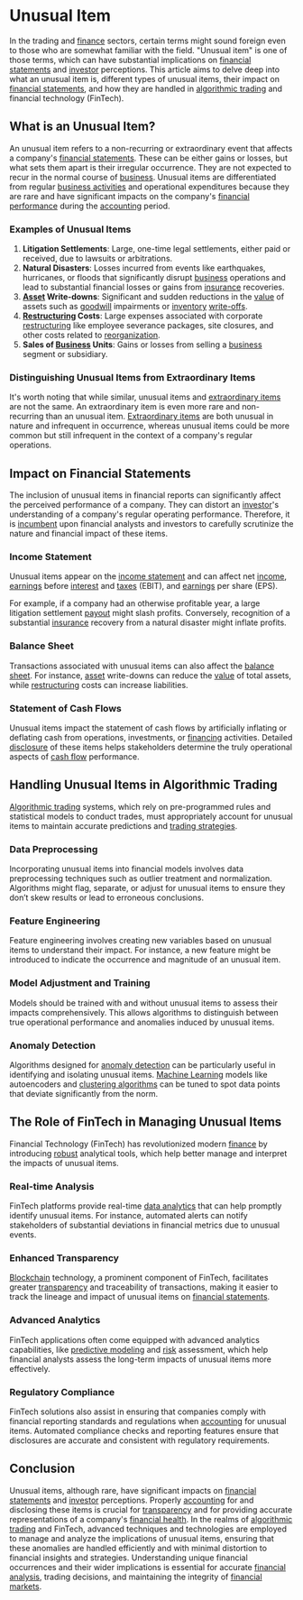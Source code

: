 # Unusual Item

In the trading and [finance](../f/finance.md) sectors, certain terms might sound foreign even to those who are somewhat familiar with the field. "Unusual item" is one of those terms, which can have substantial implications on [financial statements](../f/financial_statements.md) and [investor](../i/investor.md) perceptions. This article aims to delve deep into what an unusual item is, different types of unusual items, their impact on [financial statements](../f/financial_statements.md), and how they are handled in [algorithmic trading](../a/accountability.md) and financial technology (FinTech).

## What is an Unusual Item?

An unusual item refers to a non-recurring or extraordinary event that affects a company's [financial statements](../f/financial_statements.md). These can be either gains or losses, but what sets them apart is their irregular occurrence. They are not expected to recur in the normal course of [business](../b/business.md). Unusual items are differentiated from regular [business activities](../b/business_activities.md) and operational expenditures because they are rare and have significant impacts on the company's [financial performance](../f/financial_performance.md) during the [accounting](../a/accounting.md) period.

### Examples of Unusual Items

1. **Litigation Settlements**: Large, one-time legal settlements, either paid or received, due to lawsuits or arbitrations.
2. **Natural Disasters**: Losses incurred from events like earthquakes, hurricanes, or floods that significantly disrupt [business](../b/business.md) operations and lead to substantial financial losses or gains from [insurance](../i/insurance.md) recoveries.
3. **[Asset](../a/asset.md) Write-downs**: Significant and sudden reductions in the [value](../v/value.md) of assets such as [goodwill](../g/goodwill.md) impairments or [inventory](../i/inventory.md) [write-offs](../w/write-offs_in_trading.md).
4. **[Restructuring](../r/restructuring.md) Costs**: Large expenses associated with corporate [restructuring](../r/restructuring.md) like employee severance packages, site closures, and other costs related to [reorganization](../r/reorganization.md).
5. **Sales of [Business](../b/business.md) Units**: Gains or losses from selling a [business](../b/business.md) segment or subsidiary.

### Distinguishing Unusual Items from Extraordinary Items

It's worth noting that while similar, unusual items and [extraordinary items](../e/extraordinary_item.md) are not the same. An extraordinary item is even more rare and non-recurring than an unusual item. [Extraordinary items](../e/extraordinary_item.md) are both unusual in nature and infrequent in occurrence, whereas unusual items could be more common but still infrequent in the context of a company's regular operations.

## Impact on Financial Statements

The inclusion of unusual items in financial reports can significantly affect the perceived performance of a company. They can distort an [investor](../i/investor.md)'s understanding of a company's regular operating performance. Therefore, it is [incumbent](../i/incumbent.md) upon financial analysts and investors to carefully scrutinize the nature and financial impact of these items.

### Income Statement

Unusual items appear on the [income statement](../i/income_statement.md) and can affect net [income](../i/income.md), [earnings](../e/earnings.md) before [interest](../i/interest.md) and [taxes](../t/taxes.md) (EBIT), and [earnings](../e/earnings.md) per share (EPS). 
 
For example, if a company had an otherwise profitable year, a large litigation settlement [payout](../p/payout.md) might slash profits. Conversely, recognition of a substantial [insurance](../i/insurance.md) recovery from a natural disaster might inflate profits.

### Balance Sheet

Transactions associated with unusual items can also affect the [balance sheet](../b/balance_sheet.md). For instance, [asset](../a/asset.md) write-downs can reduce the [value](../v/value.md) of total assets, while [restructuring](../r/restructuring.md) costs can increase liabilities.

### Statement of Cash Flows

Unusual items impact the statement of cash flows by artificially inflating or deflating cash from operations, investments, or [financing](../f/financing.md) activities. Detailed [disclosure](../d/disclosure.md) of these items helps stakeholders determine the truly operational aspects of [cash flow](../c/cash_flow.md) performance.

## Handling Unusual Items in Algorithmic Trading

[Algorithmic trading](../a/accountability.md) systems, which rely on pre-programmed rules and statistical models to conduct trades, must appropriately account for unusual items to maintain accurate predictions and [trading strategies](../t/trading_strategies.md).

### Data Preprocessing

Incorporating unusual items into financial models involves data preprocessing techniques such as outlier treatment and normalization. Algorithms might flag, separate, or adjust for unusual items to ensure they don’t skew results or lead to erroneous conclusions.

### Feature Engineering

Feature engineering involves creating new variables based on unusual items to understand their impact. For instance, a new feature might be introduced to indicate the occurrence and magnitude of an unusual item. 

### Model Adjustment and Training

Models should be trained with and without unusual items to assess their impacts comprehensively. This allows algorithms to distinguish between true operational performance and anomalies induced by unusual items.

### Anomaly Detection

Algorithms designed for [anomaly detection](../a/anomaly_detection.md) can be particularly useful in identifying and isolating unusual items. [Machine Learning](../m/machine_learning.md) models like autoencoders and [clustering algorithms](../c/clustering_algorithms.md) can be tuned to spot data points that deviate significantly from the norm.

## The Role of FinTech in Managing Unusual Items

Financial Technology (FinTech) has revolutionized modern [finance](../f/finance.md) by introducing [robust](../r/robust.md) analytical tools, which help better manage and interpret the impacts of unusual items.

### Real-time Analysis

FinTech platforms provide real-time [data analytics](../d/data_analytics.md) that can help promptly identify unusual items. For instance, automated alerts can notify stakeholders of substantial deviations in financial metrics due to unusual events.

### Enhanced Transparency

[Blockchain](../b/blockchain_in_trading.md) technology, a prominent component of FinTech, facilitates greater [transparency](../t/transparency.md) and traceability of transactions, making it easier to track the lineage and impact of unusual items on [financial statements](../f/financial_statements.md).

### Advanced Analytics

FinTech applications often come equipped with advanced analytics capabilities, like [predictive modeling](../p/predictive_modeling.md) and [risk](../r/risk.md) assessment, which help financial analysts assess the long-term impacts of unusual items more effectively.

### Regulatory Compliance

FinTech solutions also assist in ensuring that companies comply with financial reporting standards and regulations when [accounting](../a/accounting.md) for unusual items. Automated compliance checks and reporting features ensure that disclosures are accurate and consistent with regulatory requirements.

## Conclusion

Unusual items, although rare, have significant impacts on [financial statements](../f/financial_statements.md) and [investor](../i/investor.md) perceptions. Properly [accounting](../a/accounting.md) for and disclosing these items is crucial for [transparency](../t/transparency.md) and for providing accurate representations of a company's [financial health](../f/financial_health.md). In the realms of [algorithmic trading](../a/accountability.md) and FinTech, advanced techniques and technologies are employed to manage and analyze the implications of unusual items, ensuring that these anomalies are handled efficiently and with minimal distortion to financial insights and strategies. Understanding unique financial occurrences and their wider implications is essential for accurate [financial analysis](../f/financial_analysis.md), trading decisions, and maintaining the integrity of [financial markets](../f/financial_market.md).